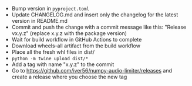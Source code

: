 * Bump version in `pyproject.toml`
* Update CHANGELOG.md and insert only the changelog for the latest version in README.md
* Commit and push the change with a commit message like this: "Release vx.y.z" (replace x.y.z with the package version)
* Wait for build workflow in GitHub Actions to complete
* Download wheels-all artifact from the build workflow
* Place all the fresh whl files in dist/
* `python -m twine upload dist/*`
* Add a tag with name "x.y.z" to the commit
* Go to https://github.com/iver56/numpy-audio-limiter/releases and create a release where you choose the new tag
